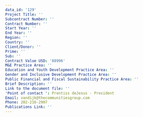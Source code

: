 ```yaml
---
data_id: '129'
Project Title: ''
Subcontract Number: ''
Contract Number: ''
Start Year: ''
End Year: ''
Region: ''
Country: ''
Client/Donor: ''
Prime: ''
Sub: ''
Contract Value USD: '88996'
M&E Practice Area: ''
Education and Youth Development Practice Area: ''
Gender and Inclusive Development Practice Area: ''
Public Financial and Fiscal Sustainability Practice Area: ''
Brief Description: ''
Link to the document file: ''
'Point of contact ': Prentiss deJesus - President
Email: vandijk@thecommunitiesgroup.com
Phone: 202-216-2907
Publications Link: ''
---
```


